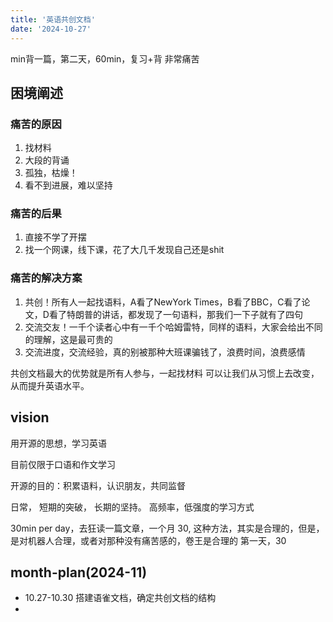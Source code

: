 ```yaml
---
title: '英语共创文档'
date: '2024-10-27'
---
```


min背一篇，第二天，60min，复习+背
非常痛苦

## 困境阐述

### 痛苦的原因
1. 找材料
2. 大段的背诵
3. 孤独，枯燥！
4. 看不到进展，难以坚持

### 痛苦的后果
1. 直接不学了开摆
2. 找一个网课，线下课，花了大几千发现自己还是shit

### 痛苦的解决方案
1. 共创！所有人一起找语料，A看了NewYork Times，B看了BBC，C看了论文，D看了特朗普的讲话，都发现了一句语料，那我们一下子就有了四句
2. 交流交友！一千个读者心中有一千个哈姆雷特，同样的语料，大家会给出不同的理解，这是最可贵的
3. 交流进度，交流经验，真的别被那种大班课骗钱了，浪费时间，浪费感情

共创文档最大的优势就是所有人参与，一起找材料
可以让我们从习惯上去改变，从而提升英语水平。

## vision

用开源的思想，学习英语

目前仅限于口语和作文学习

开源的目的：积累语料，认识朋友，共同监督



日常，
短期的突破， 长期的坚持。
高频率，低强度的学习方式

30min per day，去狂读一篇文章，一个月 30, 
这种方法，其实是合理的，但是，是对机器人合理，或者对那种没有痛苦感的，卷王是合理的
第一天，30


## month-plan(2024-11)

- 10.27-10.30 搭建语雀文档，确定共创文档的结构
- 
